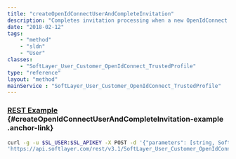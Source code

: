 ```yaml
---
title: "createOpenIdConnectUserAndCompleteInvitation"
description: "Completes invitation processing when a new OpenIdConnect user must be created."
date: "2018-02-12"
tags:
    - "method"
    - "sldn"
    - "User"
classes:
    - "SoftLayer_User_Customer_OpenIdConnect_TrustedProfile"
type: "reference"
layout: "method"
mainService : "SoftLayer_User_Customer_OpenIdConnect_TrustedProfile"
---
```


### [REST Example](#createOpenIdConnectUserAndCompleteInvitation-example) <a href="/article/rest/"><i class="fas fa-question"></i></a> {#createOpenIdConnectUserAndCompleteInvitation-example .anchor-link} 
```bash
curl -g -u $SL_USER:$SL_APIKEY -X POST -d '{"parameters": [string, SoftLayer_User_Customer, string, string]}' \
'https://api.softlayer.com/rest/v3.1/SoftLayer_User_Customer_OpenIdConnect_TrustedProfile/createOpenIdConnectUserAndCompleteInvitation'
```
